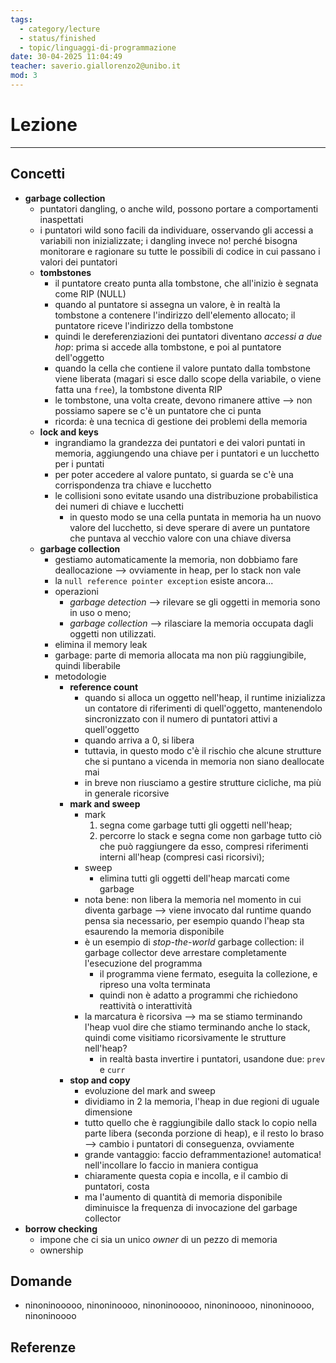 ```yaml
---
tags:
  - category/lecture
  - status/finished
  - topic/linguaggi-di-programmazione
date: 30-04-2025 11:04:49
teacher: saverio.giallorenzo2@unibo.it
mod: 3
---
```

# Lezione
---
## Concetti
- **garbage collection**
	- puntatori dangling, o anche wild, possono portare a comportamenti inaspettati
	- i puntatori wild sono facili da individuare, osservando gli accessi a variabili non inizializzate; i dangling invece no! perché bisogna monitorare e ragionare su tutte le possibili di codice in cui passano i valori dei puntatori
	- **tombstones**
		- il puntatore creato punta alla tombstone, che all'inizio è segnata come RIP (NULL)
		- quando al puntatore si assegna un valore, è in realtà la tombstone a contenere l'indirizzo dell'elemento allocato; il puntatore riceve l'indirizzo della tombstone
		- quindi le dereferenziazioni dei puntatori diventano _accessi a due hop_: prima si accede alla tombstone, e poi al puntatore dell'oggetto
		- quando la cella che contiene il valore puntato dalla tombstone viene liberata (magari si esce dallo scope della variabile, o viene fatta una `free`), la tombstone diventa RIP
		- le tombstone, una volta create, devono rimanere attive --> non possiamo sapere se c'è un puntatore che ci punta
		- ricorda: è una tecnica di gestione dei problemi della memoria
	- **lock and keys**
		- ingrandiamo la grandezza dei puntatori e dei valori puntati in memoria, aggiungendo una chiave per i puntatori e un lucchetto per i puntati
		- per poter accedere al valore puntato, si guarda se c'è una corrispondenza tra chiave e lucchetto
		- le collisioni sono evitate usando una distribuzione probabilistica dei numeri di chiave e lucchetti
			- in questo modo se una cella puntata in memoria ha un nuovo valore del lucchetto, si deve sperare di avere un puntatore che puntava al vecchio valore con una chiave diversa
	- **garbage collection**
		- gestiamo automaticamente la memoria, non dobbiamo fare deallocazione --> ovviamente in heap, per lo stack non vale
		- la `null reference pointer exception` esiste ancora...
		- operazioni
			- _garbage detection_ --> rilevare se gli oggetti in memoria sono in uso o meno;
			- _garbage collection_ --> rilasciare la memoria occupata dagli oggetti non utilizzati.
		- elimina il memory leak
		- garbage: parte di memoria allocata ma non più raggiungibile, quindi liberabile
		- metodologie
			- **reference count**
				- quando si alloca un oggetto nell'heap, il runtime inizializza un contatore di riferimenti di quell'oggetto, mantenendolo sincronizzato con il numero di puntatori attivi a quell'oggetto
				- quando arriva a 0, si libera
				- tuttavia, in questo modo c'è il rischio che alcune strutture che si puntano a vicenda in memoria non siano deallocate mai
				- in breve non riusciamo a gestire strutture cicliche, ma più in generale ricorsive
			- **mark and sweep**
				- mark
					1. segna come garbage tutti gli oggetti nell'heap;
					2. percorre lo stack e segna come non garbage tutto ciò che può raggiungere da esso, compresi riferimenti interni all'heap (compresi casi ricorsivi);
				- sweep
					- elimina tutti gli oggetti dell'heap marcati come garbage
				- nota bene: non libera la memoria nel momento in cui diventa garbage --> viene invocato dal runtime quando pensa sia necessario, per esempio quando l'heap sta esaurendo la memoria disponibile
				- è un esempio di _stop-the-world_ garbage collection: il garbage collector deve arrestare completamente l'esecuzione del programma
					- il programma viene fermato, eseguita la collezione, e ripreso una volta terminata
					- quindi non è adatto a programmi che richiedono reattività o interattività
				- la marcatura è ricorsiva --> ma se stiamo terminando l'heap vuol dire che stiamo terminando anche lo stack, quindi come visitiamo ricorsivamente le strutture nell'heap?
					- in realtà basta invertire i puntatori, usandone due: `prev` e `curr`
			- **stop and copy**
				- evoluzione del mark and sweep
				- dividiamo in 2 la memoria, l'heap in due regioni di uguale dimensione
				- tutto quello che è raggiungibile dallo stack lo copio nella parte libera (seconda porzione di heap), e il resto lo braso --> cambio i puntatori di conseguenza, ovviamente
				- grande vantaggio: faccio deframmentazione! automatica! nell'incollare lo faccio in maniera contigua
				- chiaramente questa copia e incolla, e il cambio di puntatori, costa
				- ma l'aumento di quantità di memoria disponibile diminuisce la frequenza di invocazione del garbage collector
- **borrow checking**
	- impone che ci sia un unico _owner_ di un pezzo di memoria
	- ownership

## Domande
- ninoninooooo, ninoninoooo, ninoninooooo, ninoninoooo, ninoninoooo, ninoninoooo

## Referenze
